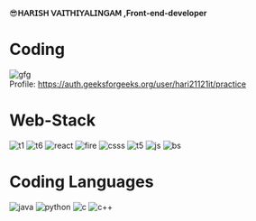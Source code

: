 😎**𝖧𝖠𝖱𝖨𝖲𝖧 𝖵𝖠𝖨𝖳𝖧𝖨𝖸𝖠𝖫𝖨𝖭𝖦𝖠𝖬 ,Front-end-developer**

<h1>Coding</h1>

![gfg](https://github.com/harish02-04/harish02-04/assets/121707427/cf1465d0-00d4-4261-82f1-fd5b1b6f144e)
<br>
Profile: https://auth.geeksforgeeks.org/user/hari21121it/practice

<h1>Web-Stack</h1>

![t1](https://github.com/harish02-04/harish02-04/assets/121707427/69fd7e57-195e-4af7-b3c6-dd64041d0ef2)
![t6](https://github.com/harish02-04/harish02-04/assets/121707427/bac44178-98cf-46ba-bb38-ac8fdfda2400)
![react](https://github.com/harish02-04/harish02-04/assets/121707427/4e816790-b2b9-4cbe-8d7c-ded135bdedef)
![fire](https://github.com/harish02-04/harish02-04/assets/121707427/76c6fa62-fa5f-4d62-90e2-73f65cba71f1)
![csss](https://github.com/harish02-04/harish02-04/assets/121707427/585a2547-dba0-48fc-b478-56c27a5a8ddd)
![t5](https://github.com/harish02-04/harish02-04/assets/121707427/e35dea2d-de45-40f7-a33b-66493a39e9ae)
![js](https://github.com/harish02-04/harish02-04/assets/121707427/48c0d1ee-e6af-44f3-8054-45e23ba01ba9)
![bs](https://github.com/harish02-04/harish02-04/assets/121707427/b6e76aa9-3aad-4988-8f73-0a47886eb88a)

<h1>Coding Languages</h1>

![java](https://github.com/harish02-04/harish02-04/assets/121707427/4c98032e-ebb3-45a5-b9b0-a97bcd534181)
![python](https://github.com/harish02-04/harish02-04/assets/121707427/c975c8a0-f3ce-4bcf-b982-bb6b08574bef)
![c](https://github.com/harish02-04/harish02-04/assets/121707427/3807195b-529b-4041-9139-7b42475ef4eb)
![c++](https://github.com/harish02-04/harish02-04/assets/121707427/e0e57021-2dec-4f31-b561-68a54a570db2)






